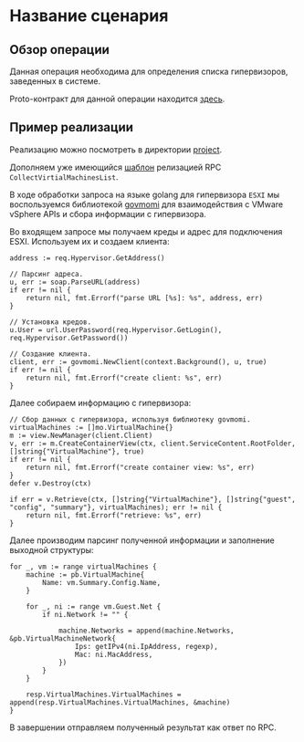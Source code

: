 # Название сценария

## Обзор операции

Данная операция необходима для определения списка гипервизоров, заведенных в системе.

Proto-контракт для данной операции находится [здесь](project/proto/service_hypervisor_manager.proto).

## Пример реализации

Реализацию можно посмотреть в директории [project](project/main.go).

Дополняем уже имеющийся [шаблон](../create_project/project/main.go) релизацией RPC `CollectVirtialMachinesList`.

В ходе обработки запроса на языке golang для гипервизора `ESXI` мы воспользуемся библиотекой [govmomi](https://github.com/vmware/govmomi) для взаимодействия с VMware vSphere APIs и сбора информации с гипервизора.

Во входящем запросе мы получаем креды и адрес для подключения ESXI. Используем их и создаем клиента:

```golang
address := req.Hypervisor.GetAddress()

// Парсинг адреса.
u, err := soap.ParseURL(address)
if err != nil {
    return nil, fmt.Errorf("parse URL [%s]: %s", address, err)
}

// Установка кредов.
u.User = url.UserPassword(req.Hypervisor.GetLogin(), req.Hypervisor.GetPassword())

// Создание клиента.
client, err := govmomi.NewClient(context.Background(), u, true)
if err != nil {
    return nil, fmt.Errorf("create client: %s", err)
}
```

Далее собираем информацию с гипервизора:

```golang
// Сбор данных с гипервизора, используя библиотеку govmomi.
virtualMachines := []mo.VirtualMachine{}
m := view.NewManager(client.Client)
v, err := m.CreateContainerView(ctx, client.ServiceContent.RootFolder, []string{"VirtualMachine"}, true)
if err != nil {
    return nil, fmt.Errorf("create container view: %s", err)
}
defer v.Destroy(ctx)

if err = v.Retrieve(ctx, []string{"VirtualMachine"}, []string{"guest", "config", "summary"}, virtualMachines); err != nil {
    return nil, fmt.Errorf("retrieve: %s", err)
}
```

Далее производим парсинг полученной информации и заполнение выходной структуры:

```golang
for _, vm := range virtualMachines {
    machine := pb.VirtualMachine{
        Name: vm.Summary.Config.Name,
    }

    for _, ni := range vm.Guest.Net {
        if ni.Network != "" {

            machine.Networks = append(machine.Networks, &pb.VirtualMachineNetwork{
                Ips: getIPv4(ni.IpAddress, regexp),
                Mac: ni.MacAddress,
            })
        }
    }

    resp.VirtualMachines.VirtualMachines = append(resp.VirtualMachines.VirtualMachines, &machine)
}
```

В завершении отправляем полученный результат как ответ по RPC.
